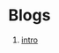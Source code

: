 # Blogs 
1) [intro](https://www.quora.com/q/threadsiiithyderabad/String-Hashing-for-competitive-programming)

